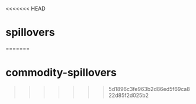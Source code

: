 <<<<<<< HEAD
# spillovers
=======
# commodity-spillovers
>>>>>>> 5d1896c3fe963b2d86ed5f69ca822d85f2d025b2
